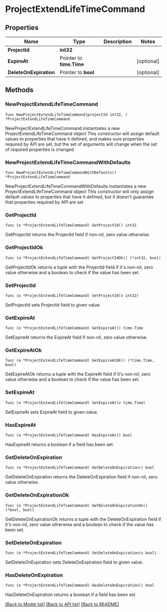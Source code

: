 # ProjectExtendLifeTimeCommand

## Properties

Name | Type | Description | Notes
------------ | ------------- | ------------- | -------------
**ProjectId** | **int32** |  | 
**ExpireAt** | Pointer to **time.Time** |  | [optional] 
**DeleteOnExpiration** | Pointer to **bool** |  | [optional] 

## Methods

### NewProjectExtendLifeTimeCommand

`func NewProjectExtendLifeTimeCommand(projectId int32, ) *ProjectExtendLifeTimeCommand`

NewProjectExtendLifeTimeCommand instantiates a new ProjectExtendLifeTimeCommand object
This constructor will assign default values to properties that have it defined,
and makes sure properties required by API are set, but the set of arguments
will change when the set of required properties is changed

### NewProjectExtendLifeTimeCommandWithDefaults

`func NewProjectExtendLifeTimeCommandWithDefaults() *ProjectExtendLifeTimeCommand`

NewProjectExtendLifeTimeCommandWithDefaults instantiates a new ProjectExtendLifeTimeCommand object
This constructor will only assign default values to properties that have it defined,
but it doesn't guarantee that properties required by API are set

### GetProjectId

`func (o *ProjectExtendLifeTimeCommand) GetProjectId() int32`

GetProjectId returns the ProjectId field if non-nil, zero value otherwise.

### GetProjectIdOk

`func (o *ProjectExtendLifeTimeCommand) GetProjectIdOk() (*int32, bool)`

GetProjectIdOk returns a tuple with the ProjectId field if it's non-nil, zero value otherwise
and a boolean to check if the value has been set.

### SetProjectId

`func (o *ProjectExtendLifeTimeCommand) SetProjectId(v int32)`

SetProjectId sets ProjectId field to given value.


### GetExpireAt

`func (o *ProjectExtendLifeTimeCommand) GetExpireAt() time.Time`

GetExpireAt returns the ExpireAt field if non-nil, zero value otherwise.

### GetExpireAtOk

`func (o *ProjectExtendLifeTimeCommand) GetExpireAtOk() (*time.Time, bool)`

GetExpireAtOk returns a tuple with the ExpireAt field if it's non-nil, zero value otherwise
and a boolean to check if the value has been set.

### SetExpireAt

`func (o *ProjectExtendLifeTimeCommand) SetExpireAt(v time.Time)`

SetExpireAt sets ExpireAt field to given value.

### HasExpireAt

`func (o *ProjectExtendLifeTimeCommand) HasExpireAt() bool`

HasExpireAt returns a boolean if a field has been set.

### GetDeleteOnExpiration

`func (o *ProjectExtendLifeTimeCommand) GetDeleteOnExpiration() bool`

GetDeleteOnExpiration returns the DeleteOnExpiration field if non-nil, zero value otherwise.

### GetDeleteOnExpirationOk

`func (o *ProjectExtendLifeTimeCommand) GetDeleteOnExpirationOk() (*bool, bool)`

GetDeleteOnExpirationOk returns a tuple with the DeleteOnExpiration field if it's non-nil, zero value otherwise
and a boolean to check if the value has been set.

### SetDeleteOnExpiration

`func (o *ProjectExtendLifeTimeCommand) SetDeleteOnExpiration(v bool)`

SetDeleteOnExpiration sets DeleteOnExpiration field to given value.

### HasDeleteOnExpiration

`func (o *ProjectExtendLifeTimeCommand) HasDeleteOnExpiration() bool`

HasDeleteOnExpiration returns a boolean if a field has been set.


[[Back to Model list]](../README.md#documentation-for-models) [[Back to API list]](../README.md#documentation-for-api-endpoints) [[Back to README]](../README.md)


